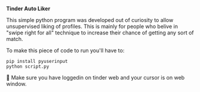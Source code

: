 **Tinder Auto Liker**

This simple python program was developed out of curiosity to allow unsupervised liking of profiles.
This is mainly for people who belive in "swipe right for all" technique to increase their chance of getting any sort of match.

To make this piece of code to run you'll have to:
```
pip install pyuserinput
python script.py

```

:full_moon_with_face: Make sure you have loggedin on tinder web and your cursor is on web window.